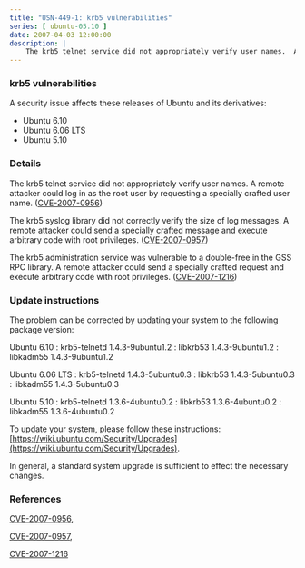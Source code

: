 ```yaml
---
title: "USN-449-1: krb5 vulnerabilities"
series: [ ubuntu-05.10 ]
date: 2007-04-03 12:00:00
description: |
    The krb5 telnet service did not appropriately verify user names.  A  remote attacker could log in as the root user by requesting a specially  crafted user name. ([CVE-2007-0956](http://people.ubuntu.com/~ubuntu-security/cve/CVE-2007-0956))
--- 
```

 
### krb5 vulnerabilities

A security issue affects these releases of Ubuntu and its derivatives:

* Ubuntu 6.10
* Ubuntu 6.06 LTS
* Ubuntu 5.10

### Details

The krb5 telnet service did not appropriately verify user names. A remote attacker could log in as the root user by requesting a specially crafted user name. ([CVE-2007-0956](http://people.ubuntu.com/~ubuntu-security/cve/CVE-2007-0956))

The krb5 syslog library did not correctly verify the size of log messages. A remote attacker could send a specially crafted message and execute arbitrary code with root privileges. ([CVE-2007-0957](http://people.ubuntu.com/~ubuntu-security/cve/CVE-2007-0957))

The krb5 administration service was vulnerable to a double-free in the GSS RPC library. A remote attacker could send a specially crafted request and execute arbitrary code with root privileges. ([CVE-2007-1216](http://people.ubuntu.com/~ubuntu-security/cve/CVE-2007-1216))

### Update instructions

The problem can be corrected by updating your system to the following package version:

Ubuntu 6.10
 : krb5-telnetd <span>1.4.3-9ubuntu1.2</span>
 : libkrb53 <span>1.4.3-9ubuntu1.2</span>
 : libkadm55 <span>1.4.3-9ubuntu1.2</span>

Ubuntu 6.06 LTS
 : krb5-telnetd <span>1.4.3-5ubuntu0.3</span>
 : libkrb53 <span>1.4.3-5ubuntu0.3</span>
 : libkadm55 <span>1.4.3-5ubuntu0.3</span>

Ubuntu 5.10
 : krb5-telnetd <span>1.3.6-4ubuntu0.2</span>
 : libkrb53 <span>1.3.6-4ubuntu0.2</span>
 : libkadm55 <span>1.3.6-4ubuntu0.2</span>

To update your system, please follow these instructions: [https://wiki.ubuntu.com/Security/Upgrades](https://wiki.ubuntu.com/Security/Upgrades).

In general, a standard system upgrade is sufficient to effect the necessary changes.

### References

 [CVE-2007-0956](http://people.ubuntu.com/~ubuntu-security/cve/CVE-2007-0956), 

 [CVE-2007-0957](http://people.ubuntu.com/~ubuntu-security/cve/CVE-2007-0957), 

 [CVE-2007-1216](http://people.ubuntu.com/~ubuntu-security/cve/CVE-2007-1216)
 
